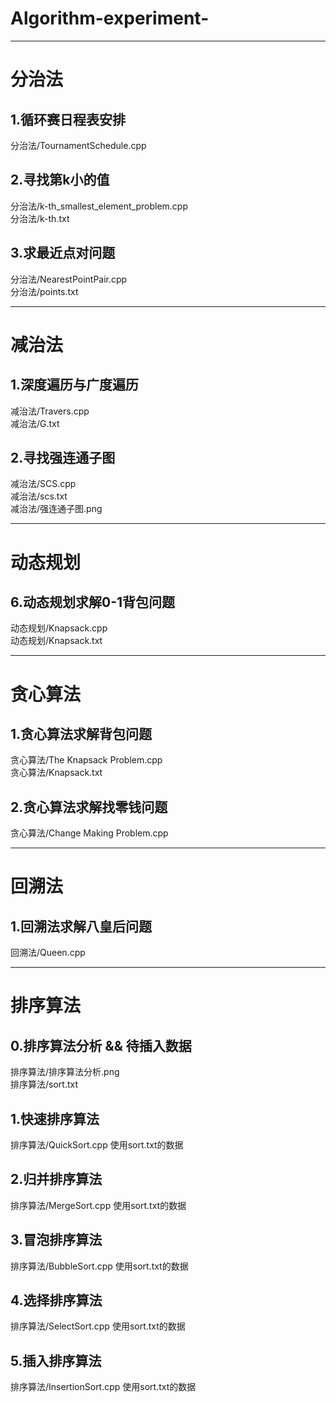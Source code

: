 # Algorithm-experiment-
****
# 分治法
## 1.循环赛日程表安排
分治法/TournamentSchedule.cpp
## 2.寻找第k小的值
分治法/k-th_smallest_element_problem.cpp   
分治法/k-th.txt
## 3.求最近点对问题
分治法/NearestPointPair.cpp   
分治法/points.txt
****
# 减治法
## 1.深度遍历与广度遍历  
减治法/Travers.cpp  
减治法/G.txt  
## 2.寻找强连通子图  
减治法/SCS.cpp  
减治法/scs.txt  
减治法/强连通子图.png  
****
# 动态规划
## 6.动态规划求解0-1背包问题
动态规划/Knapsack.cpp  
动态规划/Knapsack.txt  
****
# 贪心算法
## 1.贪心算法求解背包问题
贪心算法/The Knapsack Problem.cpp  
贪心算法/Knapsack.txt  
## 2.贪心算法求解找零钱问题
贪心算法/Change Making Problem.cpp
****
# 回溯法
## 1.回溯法求解八皇后问题
回溯法/Queen.cpp
****
# 排序算法
## 0.排序算法分析 && 待插入数据
排序算法/排序算法分析.png    
排序算法/sort.txt
## 1.快速排序算法
排序算法/QuickSort.cpp  使用sort.txt的数据
## 2.归并排序算法
排序算法/MergeSort.cpp  使用sort.txt的数据
## 3.冒泡排序算法
排序算法/BubbleSort.cpp  使用sort.txt的数据
## 4.选择排序算法
排序算法/SelectSort.cpp  使用sort.txt的数据
## 5.插入排序算法
排序算法/InsertionSort.cpp  使用sort.txt的数据
